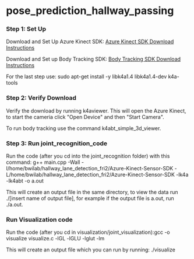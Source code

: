 # pose_prediction_hallway_passing

### Step 1: Set Up
Download and Set Up Azure Kinect SDK: [Azure Kinect SDK Download Instructions](https://learn.microsoft.com/en-us/azure/kinect-dk/sensor-sdk-download)

Download and Set up Body Tracking SDK: [Body Tracking SDK Download Instructions](https://learn.microsoft.com/en-us/azure/kinect-dk/body-sdk-setup)

For the last step use: sudo apt-get install -y libk4a1.4 libk4a1.4-dev k4a-tools

### Step 2: Verify Download
Verify the download by running k4aviewer. This will open the Azure Kinect, to start the cameria click "Open Device" and then "Start Camera".

To run body tracking use the command k4abt_simple_3d_viewer.

### Step 3: Run joint_recognition_code
Run the code (after you cd into the joint_recognition folder) with this command: g++ main.cpp -Wall -I/home/bwilab/hallway_lane_detection_fri2/Azure-Kinect-Sensor-SDK -L/home/bwilab/hallway_lane_detection_fri2/Azure-Kinect-Sensor-SDK -lk4a -lk4abt -o a.out

This will create an output file in the same directory, to view the data run ./[insert name of output file], for example if the output file is a.out, run ./a.out.

### Run Visualization code
Run the code (after you cd in visualization/joint_visualization):gcc -o visualize visualize.c -lGL -lGLU -lglut -lm 

This will create an output file which you can run by running: ./visualize



